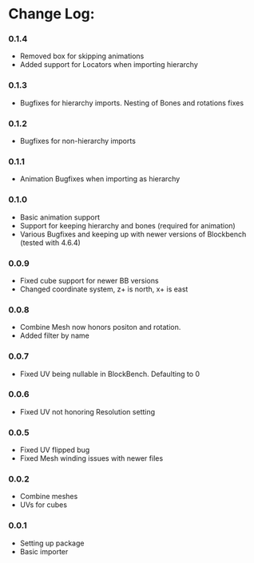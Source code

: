 # Change Log:
### 0.1.4
* Removed box for skipping animations
* Added support for Locators when importing hierarchy
### 0.1.3
* Bugfixes for hierarchy imports. Nesting of Bones and rotations fixes
### 0.1.2
* Bugfixes for non-hierarchy imports
### 0.1.1
* Animation Bugfixes when importing as hierarchy
### 0.1.0
* Basic animation support
* Support for keeping hierarchy and bones (required for animation)
* Various Bugfixes and keeping up with newer versions of Blockbench (tested with 4.6.4)
### 0.0.9
* Fixed cube support for newer BB versions
* Changed coordinate system, z+ is north, x+ is east
### 0.0.8
* Combine Mesh now honors positon and rotation.
* Added filter by name
### 0.0.7
* Fixed UV being nullable in BlockBench. Defaulting to 0
### 0.0.6
* Fixed UV not honoring Resolution setting
### 0.0.5
* Fixed UV flipped bug
* Fixed Mesh winding issues with newer files
### 0.0.2 
* Combine meshes
* UVs for cubes
### 0.0.1 
* Setting up package
* Basic importer
